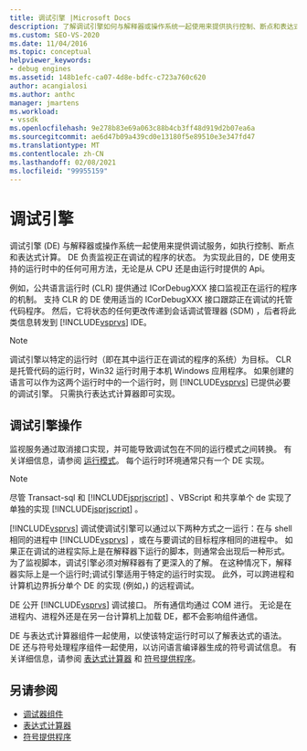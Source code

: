 ```yaml
---
title: 调试引擎 |Microsoft Docs
description: 了解调试引擎如何与解释器或操作系统一起使用来提供执行控制、断点和表达式计算等服务。
ms.custom: SEO-VS-2020
ms.date: 11/04/2016
ms.topic: conceptual
helpviewer_keywords:
- debug engines
ms.assetid: 148b1efc-ca07-4d8e-bdfc-c723a760c620
author: acangialosi
ms.author: anthc
manager: jmartens
ms.workload:
- vssdk
ms.openlocfilehash: 9e278b83e69a063c88b4cb3ff48d919d2b07ea6a
ms.sourcegitcommit: ae6d47b09a439cd0e13180f5e89510e3e347fd47
ms.translationtype: MT
ms.contentlocale: zh-CN
ms.lasthandoff: 02/08/2021
ms.locfileid: "99955159"
---
```

# <a name="debug-engine"></a>调试引擎
调试引擎 (DE) 与解释器或操作系统一起使用来提供调试服务，如执行控制、断点和表达式计算。 DE 负责监视正在调试的程序的状态。 为实现此目的，DE 使用支持的运行时中的任何可用方法，无论是从 CPU 还是由运行时提供的 Api。

 例如，公共语言运行时 (CLR) 提供通过 ICorDebugXXX 接口监视正在运行的程序的机制。 支持 CLR 的 DE 使用适当的 ICorDebugXXX 接口跟踪正在调试的托管代码程序。 然后，它将状态的任何更改传递到会话调试管理器 (SDM) ，后者将此类信息转发到 [!INCLUDE[vsprvs](../../code-quality/includes/vsprvs_md.md)] IDE。

> [!NOTE]
> 调试引擎以特定的运行时（即在其中运行正在调试的程序的系统）为目标。 CLR 是托管代码的运行时，Win32 运行时用于本机 Windows 应用程序。 如果创建的语言可以作为这两个运行时中的一个运行时，则 [!INCLUDE[vsprvs](../../code-quality/includes/vsprvs_md.md)] 已提供必要的调试引擎。 只需执行表达式计算器即可实现。

## <a name="debug-engine-operation"></a>调试引擎操作
 监视服务通过取消接口实现，并可能导致调试包在不同的运行模式之间转换。 有关详细信息，请参阅 [运行模式](../../extensibility/debugger/operational-modes.md)。 每个运行时环境通常只有一个 DE 实现。

> [!NOTE]
> 尽管 Transact-sql 和 [!INCLUDE[jsprjscript](../../debugger/debug-interface-access/includes/jsprjscript_md.md)] 、VBScript 和共享单个 de 实现了单独的实现 [!INCLUDE[jsprjscript](../../debugger/debug-interface-access/includes/jsprjscript_md.md)] 。

 [!INCLUDE[vsprvs](../../code-quality/includes/vsprvs_md.md)] 调试使调试引擎可以通过以下两种方式之一运行：在与 shell 相同的进程中 [!INCLUDE[vsprvs](../../code-quality/includes/vsprvs_md.md)] ，或在与要调试的目标程序相同的进程中。 如果正在调试的进程实际上是在解释器下运行的脚本，则通常会出现后一种形式。 为了监视脚本，调试引擎必须对解释器有了更深入的了解。 在这种情况下，解释器实际上是一个运行时;调试引擎适用于特定的运行时实现。 此外，可以跨进程和计算机边界拆分单个 DE 的实现 (例如，) 的远程调试。

 DE 公开 [!INCLUDE[vsprvs](../../code-quality/includes/vsprvs_md.md)] 调试接口。 所有通信均通过 COM 进行。 无论是在进程内、进程外还是在另一台计算机上加载 DE，都不会影响组件通信。

 DE 与表达式计算器组件一起使用，以使该特定运行时可以了解表达式的语法。 DE 还与符号处理程序组件一起使用，以访问语言编译器生成的符号调试信息。 有关详细信息，请参阅 [表达式计算器](../../extensibility/debugger/expression-evaluator.md) 和 [符号提供程序](../../extensibility/debugger/symbol-provider.md)。

## <a name="see-also"></a>另请参阅
- [调试器组件](../../extensibility/debugger/debugger-components.md)
- [表达式计算器](../../extensibility/debugger/expression-evaluator.md)
- [符号提供程序](../../extensibility/debugger/symbol-provider.md)

